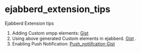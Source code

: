# ejabberd_extension_tips
Ejabberd Extension tips


1. Adding Custom xmpp elements:
    [Gist](https://gist.github.com/navneetgupta/a8a3518695605ec0a6236e7c4a6abda9)  
2. Using above generated Custom elements in ejabberd.
    [Gist](https://gist.github.com/navneetgupta/a8a3518695605ec0a6236e7c4a6abda9#file-using_custom_xmpp_stanza_in_ejabberd-md) . 
2. Enabling Push Notification:
    [Push_notiifcation Gist](https://gist.github.com/navneetgupta/141a711b756b4daaf03ecb5ebb01e6d9)
